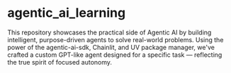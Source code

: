 # agentic_ai_learning
This repository showcases the practical side of Agentic AI by building intelligent, purpose-driven agents to solve real-world problems. Using the power of the agentic-ai-sdk, Chainlit, and UV package manager, we've crafted a custom GPT-like agent designed for a specific task — reflecting the true spirit of focused autonomy.
